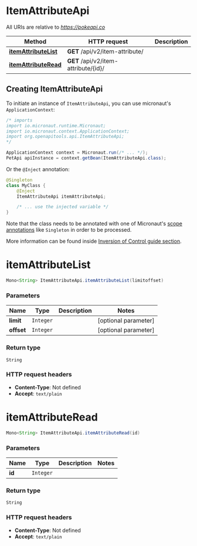# ItemAttributeApi

All URIs are relative to *https://pokeapi.co*

| Method | HTTP request | Description |
|------------- | ------------- | -------------|
| [**itemAttributeList**](ItemAttributeApi.md#itemAttributeList) | **GET** /api/v2/item-attribute/ |  |
| [**itemAttributeRead**](ItemAttributeApi.md#itemAttributeRead) | **GET** /api/v2/item-attribute/{id}/ |  |


## Creating ItemAttributeApi

To initiate an instance of `ItemAttributeApi`, you can use micronaut's `ApplicationContext`:
```java
/* imports
import io.micronaut.runtime.Micronaut;
import io.micronaut.context.ApplicationContext;
import org.openapitools.api.ItemAttributeApi;
*/

ApplicationContext context = Micronaut.run(/* ... */);
PetApi apiInstance = context.getBean(ItemAttributeApi.class);
```

Or the `@Inject` annotation:
```java
@Singleton
class MyClass {
    @Inject
    ItemAttributeApi itemAttributeApi;

    /* ... use the injected variable */
}
```
Note that the class needs to be annotated with one of Micronaut's [scope annotations](https://docs.micronaut.io/latest/guide/#scopes) like `Singleton` in order to be processed.

More information can be found inside [Inversion of Control guide section](https://docs.micronaut.io/latest/guide/#ioc).

<a name="itemAttributeList"></a>
# **itemAttributeList**
```java
Mono<String> ItemAttributeApi.itemAttributeList(limitoffset)
```



### Parameters
| Name | Type | Description  | Notes |
|------------- | ------------- | ------------- | -------------|
| **limit** | `Integer`|  | [optional parameter] |
| **offset** | `Integer`|  | [optional parameter] |


### Return type
`String`



### HTTP request headers
 - **Content-Type**: Not defined
 - **Accept**: `text/plain`

<a name="itemAttributeRead"></a>
# **itemAttributeRead**
```java
Mono<String> ItemAttributeApi.itemAttributeRead(id)
```



### Parameters
| Name | Type | Description  | Notes |
|------------- | ------------- | ------------- | -------------|
| **id** | `Integer`|  | |


### Return type
`String`



### HTTP request headers
 - **Content-Type**: Not defined
 - **Accept**: `text/plain`

